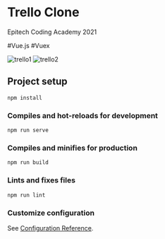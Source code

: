 # Trello Clone

Epitech Coding Academy 2021

#Vue.js #Vuex

![trello1](https://user-images.githubusercontent.com/84317349/138343908-b827b811-8195-4be5-8674-4ca39bbaaf9d.png)
![trello2](https://user-images.githubusercontent.com/84317349/138343934-51584dfb-928b-4837-b67c-e671188bebc8.png)


## Project setup
```
npm install
```

### Compiles and hot-reloads for development
```
npm run serve
```

### Compiles and minifies for production
```
npm run build
```

### Lints and fixes files
```
npm run lint
```

### Customize configuration
See [Configuration Reference](https://cli.vuejs.org/config/).

